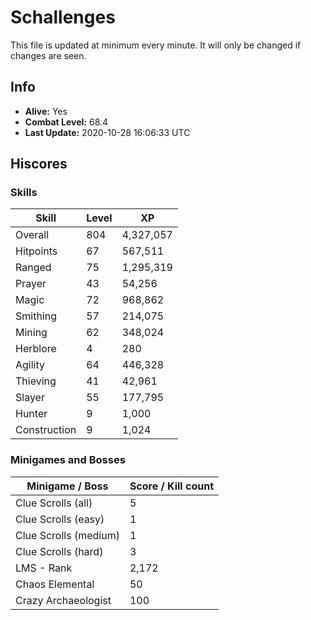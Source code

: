 # Schallenges

This file is updated at minimum every minute. It will only be changed if changes are seen.

## Info

 - **Alive:** Yes
 - **Combat Level:** 68.4
 - **Last Update:** 2020-10-28 16:06:33 UTC

## Hiscores

### Skills

| Skill | Level | XP |
|--|--|--|
| Overall | 804 | 4,327,057 |
| Hitpoints | 67 | 567,511 |
| Ranged | 75 | 1,295,319 |
| Prayer | 43 | 54,256 |
| Magic | 72 | 968,862 |
| Smithing | 57 | 214,075 |
| Mining | 62 | 348,024 |
| Herblore | 4 | 280 |
| Agility | 64 | 446,328 |
| Thieving | 41 | 42,961 |
| Slayer | 55 | 177,795 |
| Hunter | 9 | 1,000 |
| Construction | 9 | 1,024 |

### Minigames and Bosses

| Minigame / Boss | Score / Kill count |
|--|--|
| Clue Scrolls (all) | 5 |
| Clue Scrolls (easy) | 1 |
| Clue Scrolls (medium) | 1 |
| Clue Scrolls (hard) | 3 |
| LMS - Rank | 2,172 |
| Chaos Elemental | 50 |
| Crazy Archaeologist | 100 |
